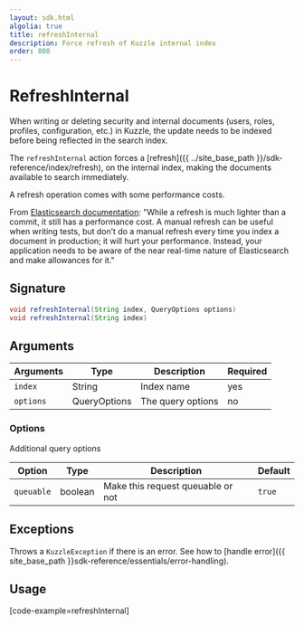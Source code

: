 ```yaml
---
layout: sdk.html
algolia: true
title: refreshInternal
description: Force refresh of Kuzzle internal index
order: 800
---
```


# RefreshInternal

When writing or deleting security and internal documents (users, roles, profiles, configuration, etc.) in Kuzzle, the update needs to be indexed before being reflected in the search index.

The `refreshInternal` action forces a [refresh]({{ ../site_base_path }}/sdk-reference/index/refresh), on the internal index, making the documents available to search immediately.

<div class="alert alert-info">
  A refresh operation comes with some performance costs.
  
  From [Elasticsearch documentation](https://www.elastic.co/guide/en/elasticsearch/reference/current/docs-refresh.html):
  "While a refresh is much lighter than a commit, it still has a performance cost. A manual refresh can be useful when writing tests, but don’t do a manual refresh every time you index a document in production; it will hurt your performance. Instead, your application needs to be aware of the near real-time nature of Elasticsearch and make allowances for it."
</div>

## Signature

``` java
void refreshInternal(String index, QueryOptions options)
void refreshInternal(String index)
```

## Arguments

| Arguments     | Type         | Description              | Required
|---------------|------------- |--------------------------|-----------
| ``index``     | String       | Index name               | yes
| ``options``   | QueryOptions | The query options       | no

### __Options__

Additional query options

| Option   | Type    | Description                       | Default |
| -------- | ------- | --------------------------------- | ------- |
| `queuable` | boolean | Make this request queuable or not | `true`    |

## Exceptions

Throws a `KuzzleException` if there is an error. See how to [handle error]({{ site_base_path }}sdk-reference/essentials/error-handling).

## Usage

[code-example=refreshInternal]

